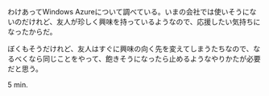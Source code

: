 わけあってWindows Azureについて調べている。いまの会社では使いそうにないのだけれど、友人が珍しく興味を持っているようなので、応援したい気持ちになったからだ。

ぼくもそうだけれど、友人はすぐに興味の向く先を変えてしまうたちなので、なるべくなら同じことをやって、飽きそうになったら止めるようなやりかたが必要だと思う。

5 min.
